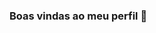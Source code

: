 ### Boas vindas ao meu perfil 💙

<!--
**leonardoDorochinski/leonardoDorochinski** is a ✨ _special_ ✨ repository because its `README.md` (this file) appears on your GitHub profile.

Here are some ideas to get you started:

Meu nome é Leonardo Dorochinski
- Estou estudando na Alura
- Estou me desenvolvendo na linguagem JavaScript
- Utilizo esse espaço para minha organização e
compartilhamento dos meus projetos desenvolvidos
-->
